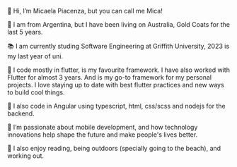 👋 Hi, I’m Micaela Piacenza, but you can call me Mica!

📍 I am from Argentina, but I have been living on Australia, Gold Coats for the last 5 years.

📚 I am currently studing Software Engineering at Griffith University, 2023 is my last year of uni.

🦋 I code mostly in flutter, is my favourite framework. I have also worked with Flutter for almost 3 years. And is my go-to framework for my personal projects. I love staying up to date with best flutter practices and new ways to build cool things.

🌱 I also code in Angular using typescript, html, css/scss and nodejs for the backend.

🤍 I’m passionate about mobile development, and how technology innovations help shape the future and make people's lives better.

🌸 I also enjoy reading, being outdoors (specially going to the beach), and working out.


<!---
micapiacenza/micapiacenza is a ✨ special ✨ repository because its `README.md` (this file) appears on your GitHub profile.
You can click the Preview link to take a look at your changes.
--->
